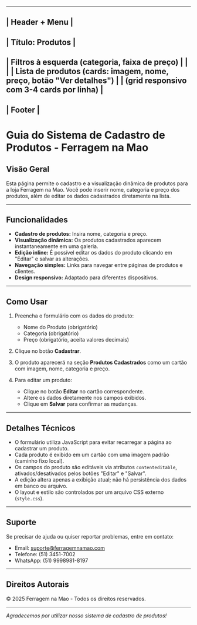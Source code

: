 
------------------------------------------------------
| Header + Menu                                        |
------------------------------------------------------
| Título: Produtos                                    |
------------------------------------------------------
| Filtros à esquerda (categoria, faixa de preço)     |
|                                                     |
| Lista de produtos (cards: imagem, nome, preço, botão "Ver detalhes") |
| (grid responsivo com 3-4 cards por linha)           |
------------------------------------------------------
| Footer                                              |
------------------------------------------------------


# Guia do Sistema de Cadastro de Produtos - Ferragem na Mao

## Visão Geral

Esta página permite o cadastro e a visualização dinâmica de produtos para a loja Ferragem na Mao. Você pode inserir nome, categoria e preço dos produtos, além de editar os dados cadastrados diretamente na lista.

---

## Funcionalidades

- **Cadastro de produtos:** Insira nome, categoria e preço.
- **Visualização dinâmica:** Os produtos cadastrados aparecem instantaneamente em uma galeria.
- **Edição inline:** É possível editar os dados do produto clicando em "Editar" e salvar as alterações.
- **Navegação simples:** Links para navegar entre páginas de produtos e clientes.
- **Design responsivo:** Adaptado para diferentes dispositivos.

---

## Como Usar

1. Preencha o formulário com os dados do produto:
   - Nome do Produto (obrigatório)
   - Categoria (obrigatório)
   - Preço (obrigatório, aceita valores decimais)

2. Clique no botão **Cadastrar**.

3. O produto aparecerá na seção **Produtos Cadastrados** como um cartão com imagem, nome, categoria e preço.

4. Para editar um produto:
   - Clique no botão **Editar** no cartão correspondente.
   - Altere os dados diretamente nos campos exibidos.
   - Clique em **Salvar** para confirmar as mudanças.

---

## Detalhes Técnicos

- O formulário utiliza JavaScript para evitar recarregar a página ao cadastrar um produto.
- Cada produto é exibido em um cartão com uma imagem padrão (caminho fixo local).
- Os campos do produto são editáveis via atributos `contenteditable`, ativados/desativados pelos botões "Editar" e "Salvar".
- A edição altera apenas a exibição atual; não há persistência dos dados em banco ou arquivo.
- O layout e estilo são controlados por um arquivo CSS externo (`style.css`).

---

## Suporte

Se precisar de ajuda ou quiser reportar problemas, entre em contato:

- Email: suporte@ferragemnamao.com  
- Telefone: (51) 3451-7002  
- WhatsApp: (51) 9998981-8197  

---

## Direitos Autorais

© 2025 Ferragem na Mao - Todos os direitos reservados.

---

*Agradecemos por utilizar nosso sistema de cadastro de produtos!*
